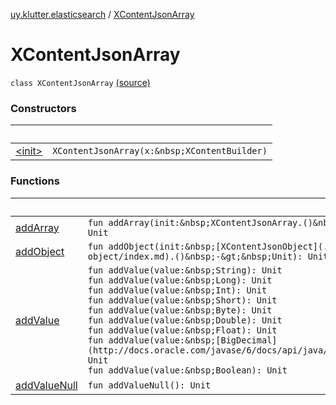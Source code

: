[uy.klutter.elasticsearch](../index.md) / [XContentJsonArray](.)


# XContentJsonArray
`class XContentJsonArray` [(source)](https://github.com/kohesive/klutter/blob/master/elasticsearch-jdk7/src/main/kotlin/uy/klutter/elasticsearch/XContent.kt#L107)



### Constructors

|&nbsp;|&nbsp;|
|---|---|
| [&lt;init&gt;](-init-.md) | `XContentJsonArray(x:&nbsp;XContentBuilder)` |

### Functions

|&nbsp;|&nbsp;|
|---|---|
| [addArray](add-array.md) | `fun addArray(init:&nbsp;XContentJsonArray.()&nbsp;-&gt;&nbsp;Unit): Unit` |
| [addObject](add-object.md) | `fun addObject(init:&nbsp;[XContentJsonObject](../-x-content-json-object/index.md).()&nbsp;-&gt;&nbsp;Unit): Unit` |
| [addValue](add-value.md) | `fun addValue(value:&nbsp;String): Unit`<br/>`fun addValue(value:&nbsp;Long): Unit`<br/>`fun addValue(value:&nbsp;Int): Unit`<br/>`fun addValue(value:&nbsp;Short): Unit`<br/>`fun addValue(value:&nbsp;Byte): Unit`<br/>`fun addValue(value:&nbsp;Double): Unit`<br/>`fun addValue(value:&nbsp;Float): Unit`<br/>`fun addValue(value:&nbsp;[BigDecimal](http://docs.oracle.com/javase/6/docs/api/java/math/BigDecimal.html)): Unit`<br/>`fun addValue(value:&nbsp;Boolean): Unit` |
| [addValueNull](add-value-null.md) | `fun addValueNull(): Unit` |
